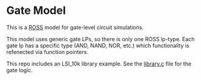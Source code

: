 # Gate Model

This is a [ROSS](https://github.com/carothersc/ROSS) model for gate-level circuit simulations.

This model uses generic gate LPs, so there is only one ROSS lp-type.
Each gate lp has a specific type (AND, NAND, NOR, etc.) which functionality is refenected via function pointers.

This repo includes an LSI_10k library example.
See the [library.c](https://github.com/gonsie/gates/blob/master/example/lsi_10k.lib.c) file for the gate logic.
